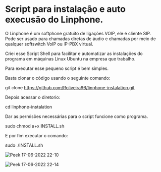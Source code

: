 # Script para instalação e auto execusão do Linphone.

O Linphone é um softphone gratuito de ligações VOIP, ele é cliente SIP. Pode ser usado para chamadas diretas de áudio e chamadas por meio de qualquer softswitch VoIP ou IP-PBX virtual.

Criei esse Script Shell para facilitar e automatizar as instalações do programa em máquinas Linux Ubuntu na empresa que trabalho.

Para executar esse pequeno script é bem simples.

Basta clonar o código usando o seguinte comando:

git clone https://github.com/Roliveira96/linphone-instalation.git

Depois acessar o diretorio:

cd linphone-instalation

Dar as permisões necessárias para o script funcione como programa.

sudo chmod a+x INSTALL.sh

E por fim executar o comando: 

sudo ./INSTALL.sh

![Peek 17-06-2022 22-10](https://user-images.githubusercontent.com/14916078/174416838-c035ab1f-27cf-40d9-8fd8-07e19b642693.gif)


![Peek 17-06-2022 22-14](https://user-images.githubusercontent.com/14916078/174416842-e440066c-91f9-4816-8dd2-0b5ac46af079.gif)


